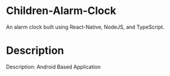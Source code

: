 # Children-Alarm-Clock

An alarm clock built using React-Native, NodeJS, and TypeScript. 

# Description
Description: Android Based Application
